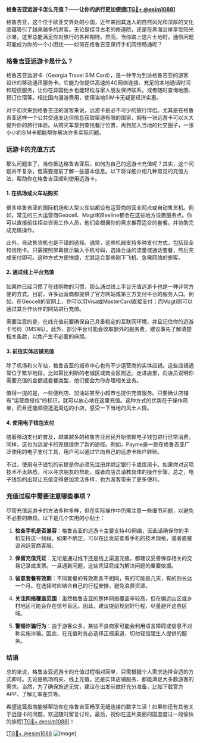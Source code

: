 **格鲁吉亚远游卡怎么充值？——让你的旅行更加便捷[[TG💪+ @esim1088](https://t.me/s/esim1088)]**

格鲁吉亚，这个位于欧亚交界处的小国，近年来因其迷人的自然风光和深厚的文化底蕴吸引了越来越多的游客。无论是探寻古老的修道院，还是在黑海沿岸享受阳光沙滩，这里总能满足你对旅行的各种期待。然而，当你踏上这片土地时，通信问题可能成为你的一个小困扰——如何在格鲁吉亚保持手机网络畅通呢？

### **格鲁吉亚远游卡是什么？**

格鲁吉亚远游卡（Georgia Travel SIM Card），是一种专为到访格鲁吉亚的游客设计的移动通讯服务卡。它能为你提供高速的4G网络连接、充足的本地通话时间和短信服务，让你在异国他乡也能轻松与家人朋友保持联系，或者随时查询地图、预订住宿等。相比国内漫游费用，使用当地SIM卡无疑更经济实惠。

对于初次来到格鲁吉亚的游客来说，远游卡是必不可少的旅行伴侣。尤其是在格鲁吉亚这样一个公共交通发达但信息获取渠道有限的国家，拥有一张远游卡可以大大提升你的旅行体验。从购买车票到查找餐厅位置，再到加入当地的社交圈子，一张小小的SIM卡都能帮你解决许多实际问题。

### **远游卡的充值方式**

那么问题来了，当你抵达格鲁吉亚后，如何为自己的远游卡充值呢？其实，这个问题并不复杂，但需要提前了解一些基本信息。以下将详细介绍几种常见的充值方法，帮助你在格鲁吉亚顺利使用远游卡。

#### **1. 在机场或火车站购买**

很多格鲁吉亚的国际机场和大型火车站都设有运营商的营业网点或自动售货机。例如，常见的三大运营商Geocell、Magti和Beeline都会在这些地方设置服务点。你可以直接前往柜台咨询工作人员，他们会根据你的需求推荐适合的套餐，并协助完成充值操作。

此外，自动售货机也是不错的选择。通常，这些机器支持多种支付方式，包括现金和信用卡。只需按照屏幕提示输入手机号码，选择合适的流量或通话套餐，然后完成支付即可。这种方式方便快捷，尤其适合那些刚下飞机、急需网络的旅客。

#### **2. 通过线上平台充值**

如果你已经习惯了在线购物的习惯，那么通过线上平台充值远游卡也是一种非常方便的方式。目前，许多运营商都提供了官方网站或第三方支付平台的服务入口。例如，在Geocell的官网上，你可以用Visa或MasterCard直接支付；而Magti则可以通过其合作伙伴的网站进行充值。

需要注意的是，在线充值前要确保自己具备稳定的互联网环境，并且记住你的远游卡号码（IMSI码）。此外，部分平台可能会收取额外的服务费，建议事先了解清楚相关条款，以免产生不必要的麻烦。

#### **3. 前往实体店铺充值**

除了机场和火车站，格鲁吉亚的城市中心也有不少运营商的实体店铺。这些店铺通常位于繁华地段，比如第比利斯的老城区或商业区附近。走进店里，向店员说明你需要充值的金额或套餐类型，他们便会为你办理相关业务。

值得一提的是，一些便利店、加油站甚至小超市也提供充值服务。只要确认店铺有“运营商授权”的标识，就可以放心地在这里充值。这种方式的优势在于操作简单，而且还能顺便逛逛周边的小店，感受一下当地的风土人情。

#### **4. 使用电子钱包支付**

随着移动支付的普及，越来越多的格鲁吉亚居民开始依赖电子钱包进行日常消费。同样，这也为远游卡的充值提供了新的途径。例如，Payme是一款在格鲁吉亚广泛使用的电子支付工具，用户可以通过它向自己的远游卡账户转账。

不过，使用电子钱包的前提是你必须先注册并绑定银行卡或信用卡。如果你对这项技术不太熟悉，可以寻求朋友的帮助，或者向店员请教具体的操作步骤。总之，电子钱包的出现让充值变得更加灵活多样，也为游客带来了更多便利。

### **充值过程中需要注意哪些事项？**

尽管充值远游卡的方法多种多样，但在实际操作中仍需注意一些细节问题，以避免不必要的麻烦。以下是几个实用的小贴士：

1. **检查手机是否兼容**：格鲁吉亚的远游卡主要支持4G网络，因此请确保你的手机支持这一频段。如果不确定，可以在出发前查看手机的技术规格，或者直接咨询运营商客服。
   
2. **保留充值凭证**：无论是通过线下还是线上渠道充值，都建议妥善保存相关的交易记录或发票。一旦遇到问题，这些凭证将成为解决问题的重要依据。

3. **留意套餐有效期**：不同套餐的有效期各不相同，有的可能是几天，有的则长达一个月。在选择时应结合自己的行程安排，避免浪费资源。

4. **关注网络覆盖范围**：虽然格鲁吉亚的整体网络覆盖率较高，但在偏远山区或乡村地区可能会存在信号盲区。因此，建议提前规划好行程，尽量避开这些区域。

5. **警惕诈骗行为**：由于游客众多，某些不良商家可能会利用语言障碍或信息不对称实施诈骗。因此，在充值时务必选择正规渠道，切勿轻信陌生人提供的服务。

### **结语**

总的来说，格鲁吉亚远游卡的充值过程相对简单，只需根据个人需求选择合适的方式即可。无论是机场购买、线上充值，还是实体店铺服务，都能满足大多数游客的需求。当然，为了确保旅途无忧，建议在出发前做好充分准备，比如下载官方APP、了解汇率差异等。

希望这篇指南能够帮助你在格鲁吉亚畅享无缝连接的数字生活！如果你还有其他关于远游卡的问题，欢迎随时留言讨论。最后，祝你在这片美丽的国度度过一段愉快的旅程[[TG💪+ @esim1088](https://t.me/s/esim1088)]！

[[TG💪+ @esim1088](https://t.me/s/esim1088) ![Image](https://i.postimg.cc/4NQfJmqS/Snipaste-2025-05-13-00-14-12.png)]